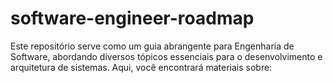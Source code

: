 # software-engineer-roadmap
Este repositório serve como um guia abrangente para Engenharia de Software, abordando diversos tópicos essenciais para o desenvolvimento e arquitetura de sistemas. Aqui, você encontrará materiais sobre:
